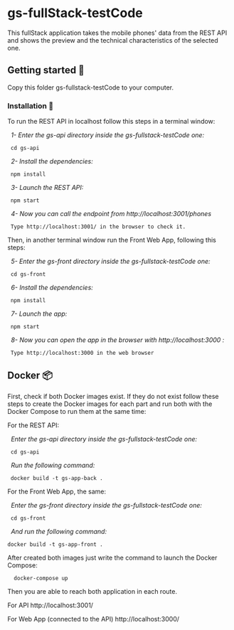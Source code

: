 # gs-fullStack-testCode

This fullStack application takes the mobile phones' data from the REST API and shows the preview and the technical characteristics of the selected one.

## Getting started 🚀

Copy this folder gs-fullstack-testCode to your computer.

### Installation 🔧

To run the REST API in localhost follow this steps in a terminal window:

 &nbsp;&nbsp;_1- Enter the gs-api directory inside the gs-fullstack-testCode one:_
  ```
   cd gs-api
  ```

 &nbsp;&nbsp;_2- Install the dependencies:_
  ```
   npm install
  ```

 &nbsp;&nbsp;_3- Launch the REST API:_
  ```
   npm start
  ```

 &nbsp;&nbsp;_4- Now you can call the endpoint from http://localhost:3001/phones_
  ```
   Type http://localhost:3001/ in the browser to check it.
  ```


Then, in another terminal window run the Front Web App, following this steps:

 &nbsp;&nbsp;_5- Enter the gs-front directory inside the gs-fullstack-testCode one:_
  ```
   cd gs-front
  ```

 &nbsp;&nbsp;_6- Install the dependencies:_
  ```
   npm install
  ```
  
 &nbsp;&nbsp;_7- Launch the app:_
  ```
   npm start
  ```
  
 &nbsp;&nbsp;_8- Now you can open the app in the browser with http://localhost:3000 :_
  ```
   Type http://localhost:3000 in the web browser
  ```

## Docker 📦

First, check if both Docker images exist. If they do not exist follow these steps to create the Docker images for each part and run both with the Docker Compose to run them at the same time:

For the REST API:

  &nbsp;&nbsp;_Enter the gs-api directory inside the gs-fullstack-testCode one:_
  ```
   cd gs-api
  ```
  
  &nbsp;&nbsp;_Run the following command:_
  ```
   docker build -t gs-app-back .
  ```
  
For the Front Web App, the same:

  &nbsp;&nbsp;_Enter the gs-front directory inside the gs-fullstack-testCode one:_
  ```
   cd gs-front
  ```
  
  &nbsp;&nbsp;_And run the following command:_
  ```
  docker build -t gs-app-front .
  ```
  
After created both images just write the command to launch the Docker Compose:
  ```
    docker-compose up
  ```

Then you are able to reach both application in each route.
  
  For API http://localhost:3001/ 

  For Web App (connected to the API) http://localhost:3000/ 
